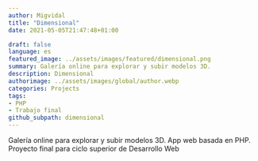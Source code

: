 ```yaml
---
author: Migvidal
title: "Dimensional"
date: 2021-05-05T21:47:48+01:00

draft: false
language: es
featured_image: ../assets/images/featured/dimensional.png
summary: Galería online para explorar y subir modelos 3D.
description: Dimensional
authorimage: ../assets/images/global/author.webp
categories: Projects
tags: 
- PHP
- Trabajo final
github_subpath: dimensional
---
```


Galería online para explorar y subir modelos 3D.
App web basada en PHP. Proyecto final para ciclo superior de Desarrollo Web